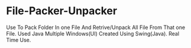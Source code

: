 # File-Packer-Unpacker
Use To Pack Folder In one File And Retrive/Unpack All File From That one File.
Used Java 
Multiple Windows(UI) Created Using Swing(Java).
Real Time Use.

